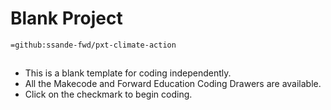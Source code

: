 # Blank Project

```package
=github:ssande-fwd/pxt-climate-action
```
## 
- This is a blank template for coding independently. 
- All the Makecode and Forward Education Coding Drawers are available.
- Click on the checkmark to begin coding.
